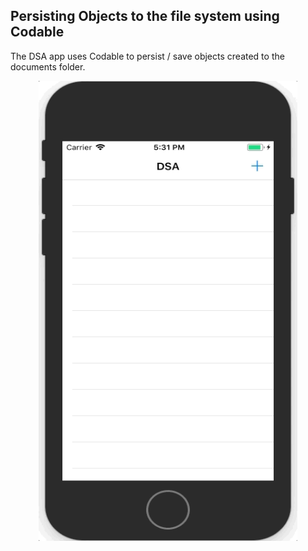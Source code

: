## Persisting Objects to the file system using Codable

The DSA app uses Codable to persist / save objects created to the documents folder.

<p align="center">
<img src="https://github.com/C4Q/AC-iOS-Persistence-Codable/blob/master/Images/dsa-codable.gif" width="414" height="736" />
</p>
